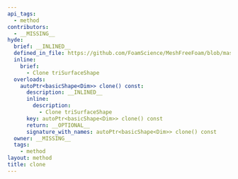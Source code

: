 ```yaml
---
api_tags:
  - method
contributors:
  - __MISSING__
hyde:
  brief: __INLINED__
  defined_in_file: https://github.com/FoamScience/MeshFreeFoam/blob/master/src/meshfree/shapes/triSurfaceShape/triSurfaceShape.H
  inline:
    brief:
      - Clone triSurfaceShape
  overloads:
    autoPtr<basicShape<Dim>> clone() const:
      description: __INLINED__
      inline:
        description:
          - Clone triSurfaceShape
      key: autoPtr<basicShape<Dim>> clone() const
      return: __OPTIONAL__
      signature_with_names: autoPtr<basicShape<Dim>> clone() const
  owner: __MISSING__
  tags:
    - method
layout: method
title: clone
---
```

